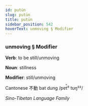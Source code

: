 ```yaml
---
id: putün
slug: putün
title: putün
sidebar_position: 542
hoverText: unmoving § Modifier
---
```


### unmoving § Modifier

**Verb**: to be still/unmoving

**Noun**: stillness

**Modifier**: still/unmoving

Cantonese 不動 bat dung /pɐt̚⁵ tʊŋ²²/

*Sino-Tibetan Language Family*
